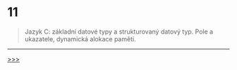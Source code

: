 # 11

> Jazyk C: základní datové typy a strukturovaný datový typ. Pole a ukazatele, dynamická alokace paměti.

---
[>>>](./12.MD)
